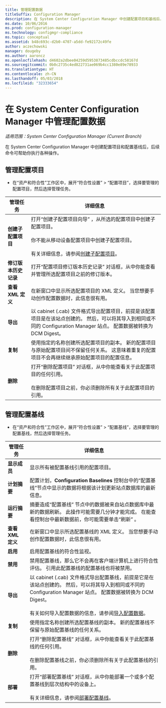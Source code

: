 ```yaml
---
title: 管理配置数据
titleSuffix: Configuration Manager
description: 在 System Center Configuration Manager 中创建配置项目和基线后，可使用其他命令执行各种操作。
ms.date: 10/06/2016
ms.prod: configuration-manager
ms.technology: configmgr-compliance
ms.topic: conceptual
ms.assetid: b48c693c-d2b0-4707-a5dd-fe92172c49fe
author: aczechowski
manager: dougeby
ms.author: aaroncz
ms.openlocfilehash: d4602a2dbee04259d5953873485cdbccdc58167d
ms.sourcegitcommit: 0b0c2735c4ed822731ae069b4cc1380e89e78933
ms.translationtype: HT
ms.contentlocale: zh-CN
ms.lasthandoff: 05/03/2018
ms.locfileid: "32333654"
---
```

# <a name="manage-configuration-data-in-system-center-configuration-manager"></a>在 System Center Configuration Manager 中管理配置数据

*适用范围：System Center Configuration Manager (Current Branch)*

在 System Center Configuration Manager 中创建配置项目和配置基线后，后续命令可帮助你执行各种操作。  

## <a name="manage-configuration-items"></a>管理配置项目  

-   在“资产和符合性”工作区中，展开“符合性设置” > “配置项目”，选择要管理的配置项目，然后选择管理任务。  

|管理任务|详细信息|  
|---------------------|-------------|  
|**创建子配置项目**|打开“创建子配置项目向导”  ，从所选的配置项目中创建子配置项目。<br /><br /> 你不能从移动设备配置项目中创建子配置项目。<br /><br /> 有关详细信息，请参阅[创建子配置项目](../../compliance/deploy-use/create-child-configuration-items.md)。|  
|**修订版本历史记录**|打开“配置项目修订版本历史记录”  对话框，从中你能查看并管理所选配置项目之前的修订版本。|  
|**查看 XML 定义**|在新窗口中显示所选配置项目的 XML 定义。 当您想要手动创作配置数据时，此信息很有用。|  
|**导出**|以 cabinet (.cab) 文件格式导出配置项目，前提是该配置项目是在该站点创建的。 然后，可以将其导入到相同或不同的 Configuration Manager 站点。 配置数据被转换为 DCM Digest。|  
|**复制**|使用指定的名称创建所选配置项目的副本。 新的配置项目与原始配置项目间不保留任何关系。 这意味着重复的配置项目不会再继续继承原始配置项目的配置信息。|  
|**删除**|打开“删除配置项目”  对话框，从中你能查看关于此配置项目的任何引用。<br /><br /> 在删除配置项目之前，你必须删除所有关于此配置项目的引用。|  

## <a name="manage-configuration-baselines"></a>管理配置基线  

-   在“资产和符合性”工作区中，展开“符合性设置” > “配置基线”，选择要管理的配置基线，然后选择管理任务。  


|管理任务|详细信息|  
|---------------------|-------------|  
|**显示成员**|显示所有被配置基线引用的配置项目。|  
|**计划摘要**|配置计划，**Configuration Baselines** 控制台中的“配置基线”节点中显示的数据将根据该计划更新站点数据库的最新信息。|  
|**运行摘要**|摘要造成“配置基线”  节点中的数据被来自站点数据库中最新的数据刷新。 此操作可能需要几分钟才能完成。 在能查看控制台中最新数据前，你可能需要单击“刷新”  。|  
|**查看 XML 定义**|在新窗口中显示所选配置基线的 XML 定义。 当您想要手动创作配置数据时，此信息很有用。|  
|**启用**|启用配置基线的符合性监视。|  
|**禁用**|禁用配置基线，那么它不会再在客户端计算机上进行符合性评估。 引用此配置基线的配置基线也将被禁用。|  
|**导出**|以 cabinet (.cab) 文件格式导出配置基线，前提是它是在该站点创建的。 然后，可以将其导入到相同或不同的 Configuration Manager 站点。 配置数据被转换为 DCM Digest。<br /><br /> 有关如何导入配置数据的信息，请参阅[导入配置数据](../../compliance/deploy-use/import-configuration-data.md)。|  
|**复制**|使用指定名称创建所选配置基线的副本。 新的配置基线不保留与原始配置基线的任何关系。|  
|**删除**|打开“删除配置基线”  对话框，从中你能查看关于此配置基线的任何引用。<br /><br /> 在删除配置基线之前，你必须删除所有关于此配置基线的引用。|  
|**部署**|打开“部署配置基线”  对话框，从中你能部署一个或多个配置基线到层次结构中的设备上。<br /><br /> 有关详细信息，请参阅[部署配置基线](../../compliance/deploy-use/deploy-configuration-baselines.md)。|  
